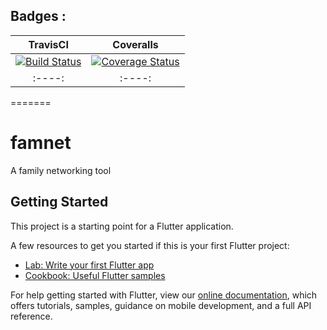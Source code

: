 ## Badges : 
| TravisCI | Coveralls |
|:----:|:----:|
| [![Build Status](https://travis-ci.com/capktkirk/FamNet.svg?branch=master)](https://travis-ci.com/capktkirk/FamNet) | [![Coverage Status](https://coveralls.io/repos/github/capktkirk/FamNet/badge.svg?branch=master)](https://coveralls.io/github/capktkirk/FamNet?branch=master)|
|:----:|:----:|


=======
# famnet

A family networking tool

## Getting Started

This project is a starting point for a Flutter application.

A few resources to get you started if this is your first Flutter project:

- [Lab: Write your first Flutter app](https://flutter.dev/docs/get-started/codelab)
- [Cookbook: Useful Flutter samples](https://flutter.dev/docs/cookbook)

For help getting started with Flutter, view our
[online documentation](https://flutter.dev/docs), which offers tutorials,
samples, guidance on mobile development, and a full API reference.
